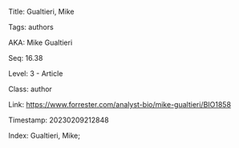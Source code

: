 Title:  Gualtieri, Mike

Tags:   authors

AKA:    Mike Gualtieri

Seq:    16.38

Level:  3 - Article

Class:  author

Link:   https://www.forrester.com/analyst-bio/mike-gualtieri/BIO1858

Timestamp: 20230209212848

Index:  Gualtieri, Mike; 

